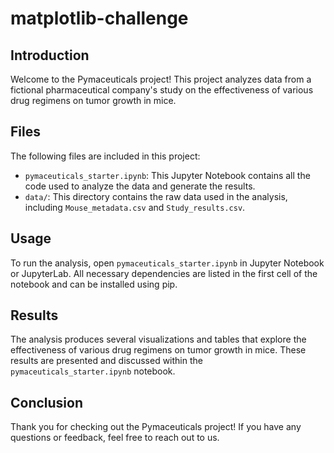 # matplotlib-challenge

## Introduction

Welcome to the Pymaceuticals project! This project analyzes data from a fictional pharmaceutical company's study on the effectiveness of various drug regimens on tumor growth in mice.

## Files

The following files are included in this project:
- `pymaceuticals_starter.ipynb`: This Jupyter Notebook contains all the code used to analyze the data and generate the results.
- `data/`: This directory contains the raw data used in the analysis, including `Mouse_metadata.csv` and `Study_results.csv`.

## Usage
To run the analysis, open `pymaceuticals_starter.ipynb` in Jupyter Notebook or JupyterLab. All necessary dependencies are listed in the first cell of the notebook and can be installed using pip.

## Results
The analysis produces several visualizations and tables that explore the effectiveness of various drug regimens on tumor growth in mice. These results are presented and discussed within the `pymaceuticals_starter.ipynb` notebook.

## Conclusion
Thank you for checking out the Pymaceuticals project! If you have any questions or feedback, feel free to reach out to us.
